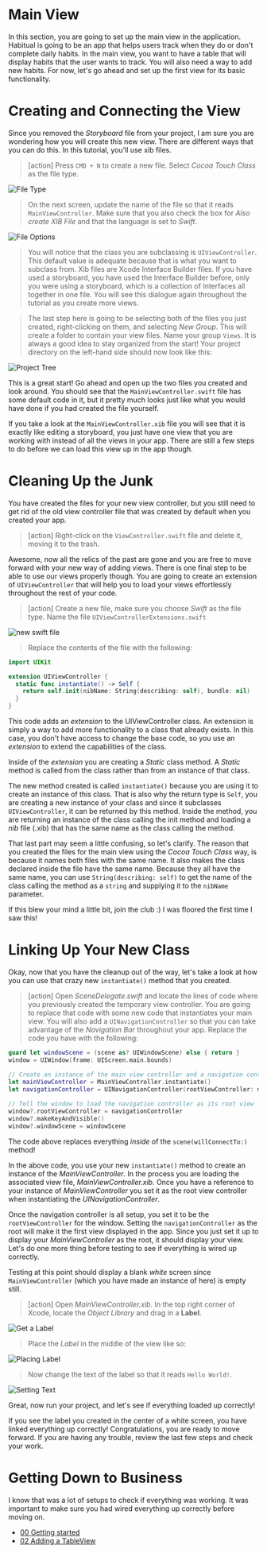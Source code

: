 # Main View

In this section, you are going to set up the main view in the application. Habitual is going to be an app that helps users track when they do or don't complete daily habits. In the main view, you want to have a table that will display habits that the user wants to track. You will also need a way to add new habits. For now, let's go ahead and set up the first view for its basic functionality.

# Creating and Connecting the View

Since you removed the *Storyboard* file from your project, I am sure you are wondering how you will create this new view. There are different ways that you can do this. In this tutorial, you'll use xib files.

> [action] 
> Press `CMD + N` to create a new file. Select *Cocoa Touch Class* as the file type.

![File Type](./assets/file_type.png)

> On the next screen, update the name of the file so that it reads `MainViewController`. Make sure that you also check the box for *Also create XIB File* and that the language is set to *Swift*.

![File Options](./assets/file_options.png)

> You will notice that the class you are subclassing is `UIViewController`. This default value is adequate because that is what you want to subclass from. Xib files are Xcode Interface Builder files. If you have used a storyboard, you have used the Interface Builder before, only you were using a storyboard, which is a collection of Interfaces all together in one file. You will see this dialogue again throughout the tutorial as you create more views. 

> The last step here is going to be selecting both of the files you just created, right-clicking on them, and selecting *New Group*. This will create a folder to contain your view files. Name your group `Views`. It is always a good idea to stay organized from the start! Your project directory on the left-hand side should now look like this:

![Project Tree](./assets/project_tree.png)

This is a great start! Go ahead and open up the two files you created and look around. You should see that the `MainViewController.swift` file has some default code in it, but it pretty much looks just like what you would have done if you had created the file yourself.

If you take a look at the `MainViewController.xib` file you will see that it is exactly like editing a storyboard, you just have one view that you are working with instead of all the views in your app. There are still a few steps to do before we can load this view up in the app though.

# Cleaning Up the Junk

You have created the files for your new view controller, but you still need to get rid of the old
view controller file that was created by default when you created your app.

> [action]
> Right-click on the `ViewController.swift` file and delete it, moving it to the trash.

Awesome, now all the relics of the past are gone and you are free to move forward with your new way of adding views. There is one final step to be able to use our views properly though. You are going to create an extension of `UIViewController` that will help you to load your views effortlessly throughout the rest of your code.

> [action]
> Create a new file, make sure you choose *Swift* as the file type. Name the file `UIViewControllerExtensions.swift`

![new swift file](./assets/new_swift_file.png)

> Replace the contents of the file with the following:

```Swift
import UIKit

extension UIViewController {
  static func instantiate() -> Self {
    return self.init(nibName: String(describing: self), bundle: nil)
  }
}
```

This code adds an *extension* to the UIViewController class. An extension is simply a way to add more functionality to a class that already exists. In this case, you don't have access to change the base code, so you use an *extension* to extend the capabilities of the class.

Inside of the *extension* you are creating a *Static* class method. A *Static* method is called from the class rather than from an instance of that class.

The new method created is called `instantiate()` because you are using it to create an instance of this class. That is also why the return type is `Self`, you are creating a new instance of your class and since it subclasses `UIViewController`, it can be returned by this method. Inside the method, you are returning an instance of the class calling the init method and loading a *nib* file (.xib) that has the same name as the class calling the method.

That last part may seem a little confusing, so let's clarify. The reason that you created the files for the main view using the *Cocoa Touch Class* way, is because it names both files with the same name. It also makes the class declared inside the file have the same name. Because they all have the same name, you can use `String(describing: self)` to get the name of the class calling the method as a `string` and supplying it to the `nibName` parameter.

If this blew your mind a little bit, join the club :) I was floored the first time I saw this!

# Linking Up Your New Class

Okay, now that you have the cleanup out of the way, let's take a look at how you can use that crazy new `instantiate()` method that you created.

> [action]
> Open *SceneDelegate.swift* and locate the lines of code where you previously created the temporary view controller. You are going to replace that code with some new code that instantiates your main view. You will also add a `UINavigationController` so that you can take advantage of the *Navigation Bar* throughout your app. Replace the code you have with the following:

```Swift
guard let windowScene = (scene as? UIWindowScene) else { return }
window = UIWindow(frame: UIScreen.main.bounds)

// Create an instance of the main view controller and a navigation controller
let mainViewController = MainViewController.instantiate()
let navigationController = UINavigationController(rootViewController: mainViewController)
 
// Tell the window to load the navigation controller as its root view
window?.rootViewController = navigationController
window?.makeKeyAndVisible()
window?.windowScene = windowScene
```

The code above replaces everything *inside* of the `scene(willConnectTo:)` method!

In the above code, you use your new `instantiate()` method to create an instance of the *MainViewController*. In the process you are loading the associated view file, *MainViewController.xib*. Once you have a reference to your instance of *MainViewController* you set it as the root view controller when instantiating the *UINavigationController*.

Once the navigation controller is all setup, you set it to be the `rootViewController` for the window. Setting the `navigationController` as the root will make it the first view displayed in the app. Since you just set it up to display your *MainViewController* as the root, it should display your view. Let's do one more thing before testing to see if everything is wired up correctly.

Testing at this point should display a blank *white* screen since `MainViewController` (which you have made an instance of here) is empty still. 

> [action]
> Open *MainViewController.xib*. In the top right corner of Xcode, locate the *Object Library* and drag in a **Label**.

![Get a Label](./assets/object-pallet.png)

> Place the *Label* in the middle of the view like so:

![Placing Label](./assets/place_label.png)

> Now change the text of the label so that it reads `Hello World!`.

![Setting Text](./assets/set_text.png)

Great, now run your project, and let's see if everything loaded up correctly!

If you see the label you created in the center of a white screen, you have linked everything up correctly! Congratulations, you are ready to move forward. If you are having any trouble, review the last few steps and check your work. 

# Getting Down to Business

I know that was a lot of setups to check if everything was working. It was important to make sure you had wired everything up correctly before moving on.

- [00 Getting started](../00-Getting-Started/)
- [02 Adding a TableView](../02-Adding-a-Table-View/)
